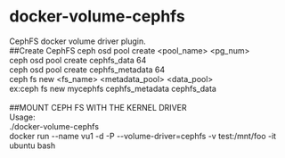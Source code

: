# docker-volume-cephfs<br>
CephFS docker volume driver plugin.<br>
##Create CephFS
ceph osd pool create <pool_name> <pg_num>  <br>
ceph osd pool create cephfs_data 64 <br>
ceph osd pool create cephfs_metadata 64 <br>
ceph fs new <fs_name> <metadata_pool> <data_pool>  <br>
ex:ceph fs new mycephfs cephfs_metadata cephfs_data <br>  
##MOUNT CEPH FS WITH THE KERNEL DRIVER<br>
Usage:<br>
./docker-volume-cephfs<br>
docker run --name vu1  -d -P --volume-driver=cephfs -v test:/mnt/foo -it ubuntu bash<br>
